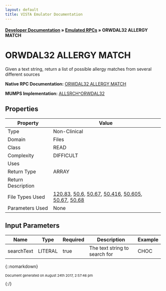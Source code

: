 ```yaml
---
layout: default
title: VISTA Emulator Documentation
---
```


#### [Developer Documentation](../index) &#187; [Emulated RPCs](TableOfContents) &#187; ORWDAL32 ALLERGY MATCH<br/>
# ORWDAL32 ALLERGY MATCH

Given a text string, return a list of possible allergy matches from several different sources

**Native RPC Documentation:** [ORWDAL32 ALLERGY MATCH](../VISTARPC/ORWDAL32_ALLERGY_MATCH)

**MUMPS Implementation:** [ALLSRCH^ORWDAL32](http://code.osehra.org/dox/Routine_ORWDAL32_source.html)

## Properties

Property | Value
--- | ---
Type | Non-Clinical
Domain | Files
Class | READ
Complexity | DIFFICULT
Uses | 
Return Type | ARRAY
Return Description | 
File Types Used | [120.83](../VDM/Sign_symptoms-120_83), [50.6](../VDM/VA_Generic-50_6), [50.67](../VDM/Ndc_upn-50_67), [50.416](../VDM/Drug_Ingredients-50_416), [50.605](../VDM/VA_Drug_Class-50_605), [50.67](../VDM/Ndc_upn-50_67), [50.68](../VDM/VA_Product-50_68)
Parameters Used | None


## Input Parameters

Name | Type | Required | Description | Example
--- | --- | --- | --- | ---
searchText | LITERAL | true | The text string to search for | CHOC

{::nomarkdown} <br/><p style="font-size: 11px">Document generated on August 24th 2017, 2:57:46 pm</p>{:/}